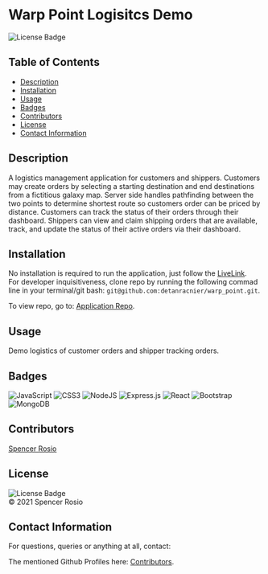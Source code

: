 # Warp Point Logisitcs Demo 
![License Badge](https://img.shields.io/badge/license-MIT-blue.svg) </br>


## Table of Contents 
* [Description](#descritpion)
* [Installation](#installation)
* [Usage](#usage)
* [Badges](#badges)
* [Contributors](#contributors)
* [License](#license)
* [Contact Information](#contact-information)


## Description
A logistics management application for customers and shippers. Customers may create orders by selecting a starting destination and end destinations from a fictitious galaxy map. Server side handles pathfinding between the two points to determine shortest route so customers order can be priced by distance. Customers can track the status of their orders through their dashboard. Shippers can view and claim shipping orders that are available, track, and update the status of their active orders via their dashboard.


## Installation 
No installation is required to run the application, just follow the [LiveLink](https://warppoint.herokuapp.com/). <br/>
For developer inquisitiveness, clone repo by running the following commad line in your terminal/git bash: 
`git@github.com:detanracnier/warp_point.git`. 

To view repo, go to: [Application Repo](https://github.com/detanracnier/warp_point).


## Usage 
Demo logistics of customer orders and shipper tracking orders. 


## Badges 
<img alt="JavaScript" src="https://img.shields.io/badge/javascript-%23323330.svg?style=for-the-badge&logo=javascript&logoColor=%23F7DF1E"/>
<img alt="CSS3" src="https://img.shields.io/badge/css3-%231572B6.svg?style=for-the-badge&logo=css3&logoColor=white"/>
<img alt="NodeJS" src="https://img.shields.io/badge/node.js-%2343853D.svg?style=for-the-badge&logo=node-dot-js&logoColor=white"/>
<img alt="Express.js" src="https://img.shields.io/badge/express.js-%23404d59.svg?style=for-the-badge&logo=express&logoColor=%2361DAFB"/>
<img alt="React" src="https://img.shields.io/badge/react-%2320232a.svg?style=for-the-badge&logo=react&logoColor=%2361DAFB"/>
<img alt="Bootstrap" src="https://img.shields.io/badge/bootstrap-%23563D7C.svg?style=for-the-badge&logo=bootstrap&logoColor=white"/>
<img alt="MongoDB" src ="https://img.shields.io/badge/MongoDB-%234ea94b.svg?style=for-the-badge&logo=mongodb&logoColor=white"/>


## Contributors 
[Spencer Rosio](https://github.com/detanracnier) <br/>


## License
![License Badge](https://img.shields.io/badge/license-MIT-blue.svg) 
</br>
© 2021 Spencer Rosio <br/>


## Contact Information 
For questions, queries or anything at all, contact: <br/>

The mentioned Github Profiles here: [Contributors](#contributors). 


